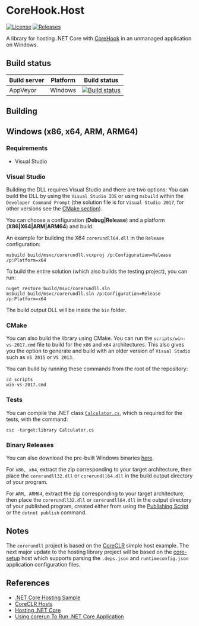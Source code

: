 # CoreHook.Host

[![License](https://img.shields.io/badge/License-MIT-blue.svg)](https://github.com/unknownv2/CoreHook.Host/blob/master/LICENSE)
[![Releases](https://img.shields.io/github/release/unknownv2/CoreHook.Host.svg?colorB=33b2e0)](https://github.com/unknownv2/CoreHook.Host/releases)

A library for hosting .NET Core with [CoreHook](https://github.com/unknownv2/CoreHook) in an unmanaged application on Windows.

## Build status

| Build server | Platform    | Build status                             |
| ------------ | ----------- | ---------------------------------------- |
| AppVeyor     | Windows     | [![Build status](https://ci.appveyor.com/api/projects/status/7c0lfec5c7tlvo2a/branch/master?svg=true)](https://ci.appveyor.com/project/unknownv2/corehook-host/branch/master) |

## Building

## Windows (x86, x64, ARM, ARM64)

### Requirements

* Visual Studio

### Visual Studio

Building the DLL requires Visual Studio and there are two options: You can build the DLL by using the `Visual Studio IDE` or using `msbuild` within the `Developer Command Prompt` (the solution file is for `Visual Studio 2017`, for other versions see the [CMake section](#cmake)).

You can choose a configuration (**Debug|Release**) and a platform (**X86|X64|ARM|ARM64**) and build. 

An example for building the X64 `corerundll64.dll` in the `Release` configuration:

```
msbuild build/msvc/corerundll.vcxproj /p:Configuration=Release /p:Platform=x64
```

To build the entire solution (which also builds the testing project), you can run:

```
nuget restore build/msvc/corerundll.sln
msbuild build/msvc/corerundll.sln /p:Configuration=Release /p:Platform=x64
```

The build output DLL will be inside the `bin` folder.

### CMake

You can also build the library using CMake. You can run the `scripts/win-vs-2017.cmd` file to build for the `x86` and `x64` architectures. This also gives you the option to generate and build with an older version of `Visual Studio` such as `VS 2015` or `VS 2013`.

You can build by running these commands from the root of the repository:
```
cd scripts
win-vs-2017.cmd
```

### Tests

You can compile the .NET class [`Calculator.cs`](tests/dotnet/Calculator.cs), which is required for the tests, with the command:

```
csc -target:library Calculator.cs
```

### Binary Releases 
 You can also download the pre-built Windows binaries [here](https://github.com/unknownv2/CoreHook.Host/releases).
 
 For `x86, x64`, extract the zip corresponding to your target architecture, then place the `corerundll32.dll` or `corerundll64.dll` in the build output directory of your program.
 
 For `ARM, ARM64`,  extract the zip corresponding to your target architecture, then place the `corerundll32.dll` or `corerundll64.dll` in the output directory of your published program, created either from using the [Publishing Script](https://github.com/unknownv2/CoreHook#publishing-script) or the `dotnet publish` command.

## Notes

The `corerundll` project is based on the [CoreCLR](https://github.com/dotnet/coreclr) simple host example. The next major update to the hosting library project will be based on the [core-setup](https://github.com/dotnet/core-setup/) host which supports parsing the `.deps.json` and `runtimeconfig.json` application configuration files.

## References
* [.NET Core Hosting Sample](https://github.com/dotnet/samples/tree/master/core/hosting)
* [CoreCLR Hosts](https://github.com/dotnet/coreclr/tree/master/src/coreclr/hosts)
* [Hosting .NET Core](https://docs.microsoft.com/en-us/dotnet/core/tutorials/netcore-hosting)
* [Using corerun To Run .NET Core Application](https://github.com/dotnet/coreclr/blob/master/Documentation/workflow/UsingCoreRun.md)